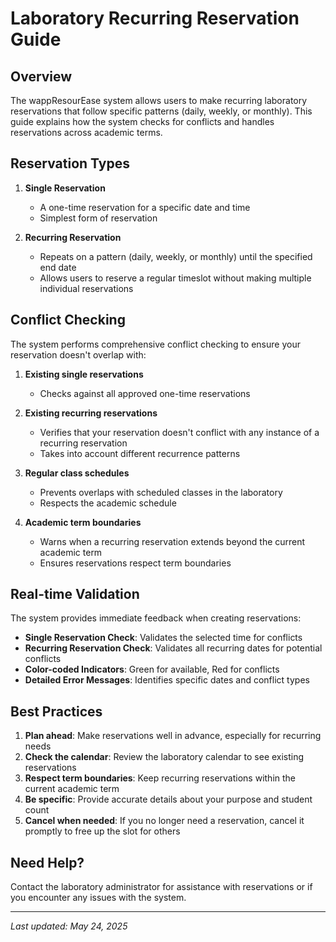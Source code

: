 # Laboratory Recurring Reservation Guide

## Overview

The wappResourEase system allows users to make recurring laboratory reservations that follow specific patterns (daily, weekly, or monthly). This guide explains how the system checks for conflicts and handles reservations across academic terms.

## Reservation Types

1. **Single Reservation**
   - A one-time reservation for a specific date and time
   - Simplest form of reservation

2. **Recurring Reservation**
   - Repeats on a pattern (daily, weekly, or monthly) until the specified end date
   - Allows users to reserve a regular timeslot without making multiple individual reservations

## Conflict Checking

The system performs comprehensive conflict checking to ensure your reservation doesn't overlap with:

1. **Existing single reservations**
   - Checks against all approved one-time reservations

2. **Existing recurring reservations**
   - Verifies that your reservation doesn't conflict with any instance of a recurring reservation
   - Takes into account different recurrence patterns

3. **Regular class schedules**
   - Prevents overlaps with scheduled classes in the laboratory
   - Respects the academic schedule

4. **Academic term boundaries**
   - Warns when a recurring reservation extends beyond the current academic term
   - Ensures reservations respect term boundaries

## Real-time Validation

The system provides immediate feedback when creating reservations:

- **Single Reservation Check**: Validates the selected time for conflicts
- **Recurring Reservation Check**: Validates all recurring dates for potential conflicts
- **Color-coded Indicators**: Green for available, Red for conflicts
- **Detailed Error Messages**: Identifies specific dates and conflict types

## Best Practices

1. **Plan ahead**: Make reservations well in advance, especially for recurring needs
2. **Check the calendar**: Review the laboratory calendar to see existing reservations
3. **Respect term boundaries**: Keep recurring reservations within the current academic term
4. **Be specific**: Provide accurate details about your purpose and student count
5. **Cancel when needed**: If you no longer need a reservation, cancel it promptly to free up the slot for others

## Need Help?

Contact the laboratory administrator for assistance with reservations or if you encounter any issues with the system.

---

*Last updated: May 24, 2025*
